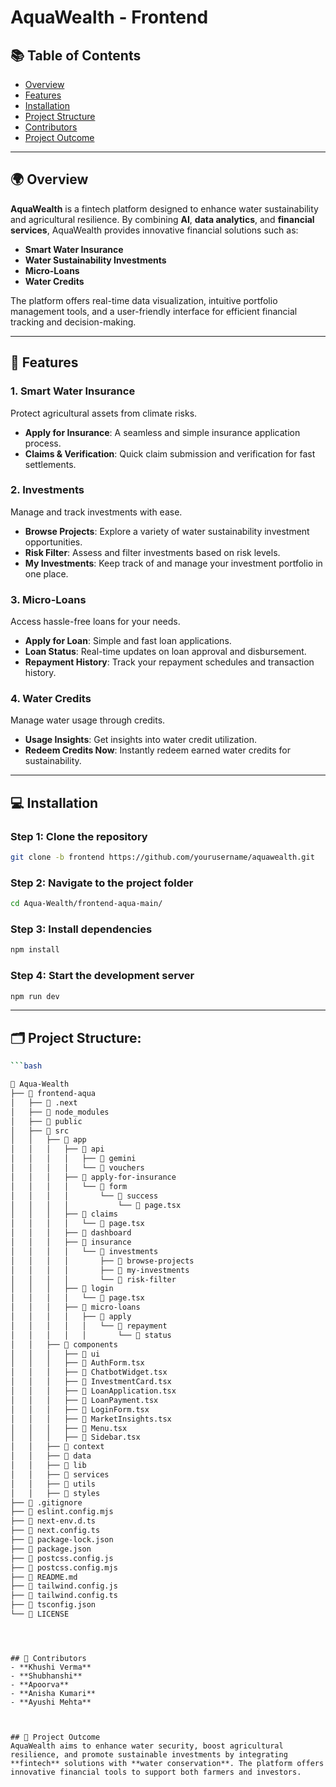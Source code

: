 
# AquaWealth - Frontend

## 📚 Table of Contents
- [Overview](#overview)
- [Features](#features)
- [Installation](#installation)
- [Project Structure](#project-structure)
- [Contributors](#contributors)
- [Project Outcome](#project-outcome)

---

## 🌍 Overview
**AquaWealth** is a fintech platform designed to enhance water sustainability and agricultural resilience. By combining **AI**, **data analytics**, and **financial services**, AquaWealth provides innovative financial solutions such as:
- **Smart Water Insurance**
- **Water Sustainability Investments**
- **Micro-Loans**
- **Water Credits**

The platform offers real-time data visualization, intuitive portfolio management tools, and a user-friendly interface for efficient financial tracking and decision-making.

---

## 🔑 Features

### 1. **Smart Water Insurance**
Protect agricultural assets from climate risks.
- **Apply for Insurance**: A seamless and simple insurance application process.
- **Claims & Verification**: Quick claim submission and verification for fast settlements.

### 2. **Investments**
Manage and track investments with ease.
- **Browse Projects**: Explore a variety of water sustainability investment opportunities.
- **Risk Filter**: Assess and filter investments based on risk levels.
- **My Investments**: Keep track of and manage your investment portfolio in one place.

### 3. **Micro-Loans**
Access hassle-free loans for your needs.
- **Apply for Loan**: Simple and fast loan applications.
- **Loan Status**: Real-time updates on loan approval and disbursement.
- **Repayment History**: Track your repayment schedules and transaction history.

### 4. **Water Credits**
Manage water usage through credits.
- **Usage Insights**: Get insights into water credit utilization.
- **Redeem Credits Now**: Instantly redeem earned water credits for sustainability.

---

## 💻 Installation

### Step 1: Clone the repository
```bash
git clone -b frontend https://github.com/yourusername/aquawealth.git
```

### Step 2: Navigate to the project folder
```bash
cd Aqua-Wealth/frontend-aqua-main/
```

### Step 3: Install dependencies
```bash
npm install
```

### Step 4: Start the development server
```bash
npm run dev
```

---

## 🗂️ Project Structure:
```bash
```bash

📂 Aqua-Wealth
├── 📂 frontend-aqua
│   ├── 📂 .next
│   ├── 📂 node_modules
│   ├── 📂 public
│   ├── 📂 src
│   │   ├── 📂 app
│   │   │   ├── 📂 api
│   │   │   │   ├── 📂 gemini
│   │   │   │   └── 📂 vouchers
│   │   │   ├── 📂 apply-for-insurance
│   │   │   │   └── 📂 form
│   │   │   │       └── 📂 success
│   │   │   │           └── 📄 page.tsx
│   │   │   ├── 📂 claims
│   │   │   │   └── 📄 page.tsx
│   │   │   ├── 📂 dashboard
│   │   │   ├── 📂 insurance
│   │   │   │   └── 📂 investments
│   │   │   │       ├── 📂 browse-projects
│   │   │   │       ├── 📂 my-investments
│   │   │   │       └── 📂 risk-filter
│   │   │   ├── 📂 login
│   │   │   │   └── 📄 page.tsx
│   │   │   ├── 📂 micro-loans
│   │   │   │   ├── 📂 apply
│   │   │   │   │   └── 📂 repayment
│   │   │   │   │       └── 📂 status
│   │   ├── 📂 components
│   │   │   ├── 📂 ui
│   │   │   ├── 📄 AuthForm.tsx
│   │   │   ├── 📄 ChatbotWidget.tsx
│   │   │   ├── 📄 InvestmentCard.tsx
│   │   │   ├── 📄 LoanApplication.tsx
│   │   │   ├── 📄 LoanPayment.tsx
│   │   │   ├── 📄 LoginForm.tsx
│   │   │   ├── 📄 MarketInsights.tsx
│   │   │   ├── 📄 Menu.tsx
│   │   │   ├── 📄 Sidebar.tsx
│   │   ├── 📂 context
│   │   ├── 📂 data
│   │   ├── 📂 lib
│   │   ├── 📂 services
│   │   ├── 📂 utils
│   │   ├── 📂 styles
├── 📄 .gitignore
├── 📄 eslint.config.mjs
├── 📄 next-env.d.ts
├── 📄 next.config.ts
├── 📄 package-lock.json
├── 📄 package.json
├── 📄 postcss.config.js
├── 📄 postcss.config.mjs
├── 📄 README.md
├── 📄 tailwind.config.js
├── 📄 tailwind.config.ts
├── 📄 tsconfig.json
└── 📄 LICENSE
```


```



## 👥 Contributors
- **Khushi Verma**
- **Shubhanshi** 
- **Apoorva**
- **Anisha Kumari**
- **Ayushi Mehta**



## 🌱 Project Outcome
AquaWealth aims to enhance water security, boost agricultural resilience, and promote sustainable investments by integrating **fintech** solutions with **water conservation**. The platform offers innovative financial tools to support both farmers and investors.




